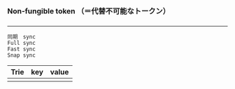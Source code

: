 ### Non-fungible token （＝代替不可能なトークン）
### 
---


```
同期　sync
Full sync
Fast sync
Snap sync
```
| Trie | key | value |
| --- | --- | --- | 
| | |


```
```

```
```




